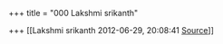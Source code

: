 +++
title = "000 Lakshmi srikanth"

+++
[[Lakshmi srikanth	2012-06-29, 20:08:41 [Source](https://groups.google.com/g/bvparishat/c/njQ0ALlJtz0)]]



